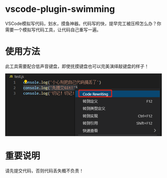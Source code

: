 # vscode-plugin-swimming
VSCode模拟写代码，划水，摸鱼神器。代码写的快，提早完工被压榨怎么办？你需要一个模拟写代码工具，让代码自己重写一遍。

# 使用方法
此工具需要配合低声音键盘，即使抚摸键盘也可以完美演绎敲键盘的样子！

![使用图片](./cr.png)

# 重要说明
请先提交代码，否则代码丢失概不负责！
